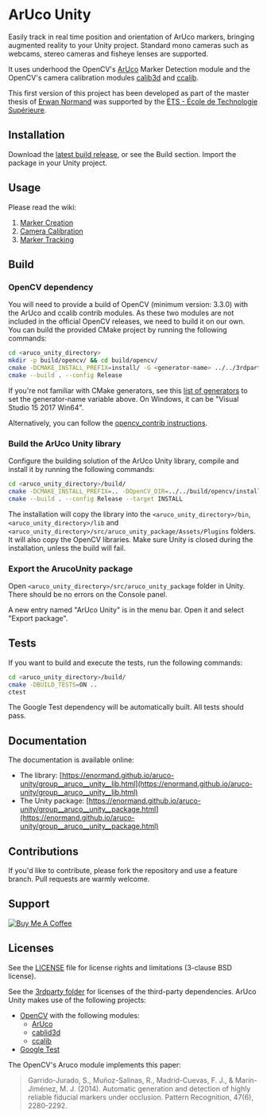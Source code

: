 # ArUco Unity

Easily track in real time position and orientation of ArUco markers, bringing augmented reality to your Unity project. Standard mono cameras such as webcams, stereo cameras and fisheye lenses are supported.

It uses underhood the OpenCV's [ArUco](http://docs.opencv.org/master/d9/d6a/group__aruco.html) Marker Detection module and the OpenCV's camera calibration modules [calib3d](http://docs.opencv.org/master/d9/d0c/group__calib3d.html) and [ccalib](http://docs.opencv.org/master/d3/ddc/group__ccalib.html).

This first version of this project has been developed as part of the master thesis of [Erwan Normand](https://ca.linkedin.com/in/normanderwan)  was supported by the [ÉTS - École de Technologie Supérieure](https://www.etsmtl.ca/).

## Installation

Download the [latest build release](https://github.com/enormand/aruco-unity/releases), or see the Build section. Import the package in your Unity project.

## Usage

Please read the wiki:

1. [Marker Creation](https://github.com/NormandErwan/aruco-unity/wiki/Marker-Creation)
1. [Camera Calibration](https://github.com/NormandErwan/aruco-unity/wiki/2.-Camera-Calibration)
1. [Marker Tracking](https://github.com/NormandErwan/aruco-unity/wiki/3.-Marker-Tracking)

## Build

### OpenCV dependency

You will need to provide a build of OpenCV (minimum version: 3.3.0) with the ArUco and ccalib contrib modules. As these two modules are not included in the official OpenCV releases, we need to build it on our own. You can build
the provided CMake project by running the following commands:

```bash
cd <aruco_unity_directory>
mkdir -p build/opencv/ && cd build/opencv/
cmake -DCMAKE_INSTALL_PREFIX=install/ -G <generator-name> ../../3rdparty/opencv_contrib/
cmake --build . --config Release
```

If you're not familiar with CMake generators, see this [list of generators](https://cmake.org/cmake/help/latest/manual/cmake-generators.7.html) to set the generator-name variable above.
On Windows, it can be "Visual Studio 15 2017 Win64".

Alternatively, you can follow the [opencv_contrib instructions](https://github.com/opencv/opencv_contrib).

### Build the ArUco Unity library

Configure the building solution of the ArUco Unity library, compile and install it by running the following commands:

```bash
cd <aruco_unity_directory>/build/
cmake -DCMAKE_INSTALL_PREFIX=.. -DOpenCV_DIR=../../build/opencv/install/ -G <generator-name> ..
cmake --build . --config Release --target INSTALL
```

The installation will copy the library into the `<aruco_unity_directory>/bin`, `<aruco_unity_directory>/lib` and `<aruco_unity_directory>/src/aruco_unity_package/Assets/Plugins` folders. It will also copy the OpenCV libraries. Make sure Unity is closed during the installation, unless the build will fail.

### Export the ArucoUnity package

Open `<aruco_unity_directory>/src/aruco_unity_package` folder in Unity. There should be no errors on the Console panel.

A new entry named "ArUco Unity" is in the menu bar. Open it and select "Export package".

## Tests

If you want to build and execute the tests, run the following commands:

```bash
cd <aruco_unity_directory>/build/
cmake -DBUILD_TESTS=ON ..
ctest
```

The Google Test dependency will be automatically built. All tests should pass.

## Documentation

The documentation is available online:

- The library: [https://enormand.github.io/aruco-unity/group__aruco__unity__lib.html](https://enormand.github.io/aruco-unity/group__aruco__unity__lib.html)
- The Unity package: [https://enormand.github.io/aruco-unity/group__aruco__unity__package.html](https://enormand.github.io/aruco-unity/group__aruco__unity__package.html)

## Contributions

If you'd like to contribute, please fork the repository and use a feature branch. Pull requests are warmly welcome.

## Support

<a href="https://www.buymeacoffee.com/h48VU3fny" target="_blank"><img src="https://www.buymeacoffee.com/assets/img/custom_images/orange_img.png" alt="Buy Me A Coffee" style="height: auto !important;width: auto !important;" ></a>

## Licenses

See the [LICENSE](LICENSE) file for license rights and limitations (3-clause BSD license).

See the [3rdparty folder](3rdparty/) for licenses of the third-party dependencies. ArUco Unity makes use of the
following projects:

- [OpenCV](http://opencv.org/) with the following modules:
  - [ArUco](https://github.com/opencv/opencv_contrib/tree/master/modules/aruco)
  - [cablid3d](http://docs.opencv.org/master/d9/d0c/group__calib3d.html)
  - [ccalib](http://docs.opencv.org/master/d3/ddc/group__ccalib.html)
- [Google Test](https://github.com/google/googletest)

The OpenCV's Aruco module implements this paper:

> Garrido-Jurado, S., Muñoz-Salinas, R., Madrid-Cuevas, F. J., & Marín-Jiménez, M. J. (2014). Automatic generation and detection of highly reliable fiducial markers under occlusion. Pattern Recognition, 47(6), 2280-2292.